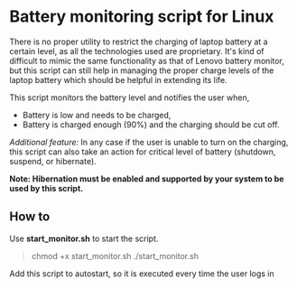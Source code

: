 # Battery monitoring script for Linux

There is no proper utility to restrict the charging of laptop battery at a certain level, as all the technologies used are proprietary. It's kind of difficult to mimic the same functionality as that of Lenovo battery monitor, but this script can still help in managing the proper charge levels of the laptop battery which should be helpful in extending its life.

This script monitors the battery level and notifies the user when,
* Battery is low and needs to be charged,
* Battery is charged enough (90%) and the charging should be cut off.

*Additional feature:*
In any case if the user is unable to turn on the charging, this script can also take an action for critical level of battery (shutdown, suspend, or hibernate).

**Note: Hibernation must be enabled and supported by your system to be used by this script.**

## How to
Use **start_monitor.sh** to start the script.
> chmod +x start_monitor.sh
> ./start_monitor.sh

Add this script to autostart, so it is executed every time the user logs in
